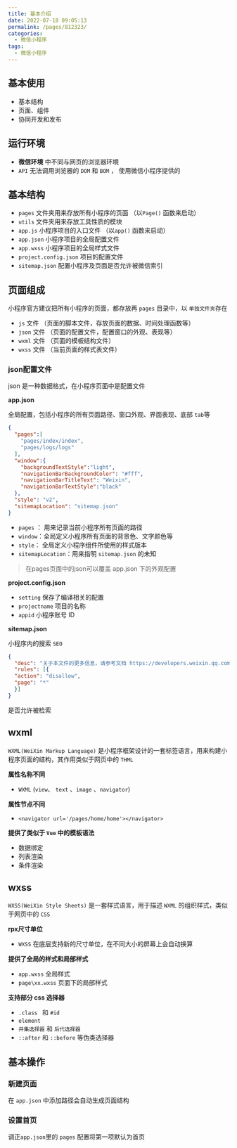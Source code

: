 ```yaml
---
title: 基本介绍
date: 2022-07-18 09:05:13
permalink: /pages/812323/
categories:
  - 微信小程序
tags:
  - 微信小程序
---
```

## 基本使用

- 基本结构
- 页面、组件
- 协同开发和发布

## 运行环境

- **微信环境** 中不同与网页的浏览器环境
- `API`  无法调用浏览器的 `DOM` 和 `BOM`  ， 使用微信小程序提供的

## 基本结构

- `pages` 文件夹用来存放所有小程序的页面 （以`Page()` 函数来启动）
- `utils`  文件夹用来存放工具性质的模块
- `app.js`  小程序项目的入口文件 （以`app()` 函数来启动）
- `app.json`  小程序项目的全局配置文件
- `app.wxss`  小程序项目的全局样式文件
- `project.config.json`  项目的配置文件
- `sitemap.json`  配置小程序及页面是否允许被微信索引





## 页面组成

小程序官方建议把所有小程序的页面，都存放再 `pages` 目录中，以 `单独文件夹`存在

- `js` 文件 （页面的脚本文件，存放页面的数据、时间处理函数等）
- `json` 文件 （页面的配置文件，配置窗口的外观、表现等）
- `wxml` 文件 （页面的模板结构文件）
- `wxss` 文件 （当前页面的样式表文件）



### json配置文件

json 是一种数据格式，在小程序页面中是配置文件



**app.json**

全局配置，包括小程序的所有页面路径、窗口外观、界面表现、底部 `tab`等

```json
{
  "pages":[
    "pages/index/index",
    "pages/logs/logs"
  ],
  "window":{
    "backgroundTextStyle":"light",
    "navigationBarBackgroundColor": "#fff",
    "navigationBarTitleText": "Weixin",
    "navigationBarTextStyle":"black"
  },
  "style": "v2",
  "sitemapLocation": "sitemap.json"
}

```

- `pages` ： 用来记录当前小程序所有页面的路径
- `window`：全局定义小程序所有页面的背景色、文字颜色等
- `style`： 全局定义小程序组件所使用的样式版本
- `sitemapLocation`：用来指明 `sitemap.json` 的未知

> 在pages页面中的json可以覆盖 app.json 下的外观配置 

**project.config.json**

- `setting` 保存了编译相关的配置
- `projectname`  项目的名称
- `appid`  小程序账号 ID

**sitemap.json**

小程序内的搜索 `SEO`

```json
{
  "desc": "关于本文件的更多信息，请参考文档 https://developers.weixin.qq.com/miniprogram/dev/framework/sitemap.html",
  "rules": [{
  "action": "disallow",
  "page": "*"
  }]
}
```

是否允许被检索



## wxml

`WXML(WeiXin Markup Language)` 是小程序框架设计的一套标签语言，用来构建小程序页面的结构，其作用类似于网页中的 `THML`

**属性名称不同**

- `WXML`  (`view`、 `text` 、`image` 、`navigator`)

**属性节点不同**

- `<navigator url='/pages/home/home'></navigator>`

**提供了类似于 `Vue` 中的模板语法**

- 数据绑定
- 列表渲染
- 条件渲染

## wxss

`WXSS(WeiXin Style Sheets)` 是一套样式语言，用于描述 `WXML` 的组织样式，类似于网页中的 `CSS`

**rpx尺寸单位**

- `WXSS` 在底层支持新的尺寸单位，在不同大小的屏幕上会自动换算

**提供了全局的样式和局部样式**

- `app.wxss` 全局样式
- `page\xx.wxss`  页面下的局部样式

**支持部分 css 选择器**

- `.class `  和 `#id`
- `element`
- `并集选择器`  和 `后代选择器`
- `::after`  和 `::before` 等伪类选择器

















## 基本操作

### 新建页面

在 `app.json`  中添加路径会自动生成页面结构

### 设置首页

调正`app.json`里的 `pages` 配置将第一项默认为首页

































